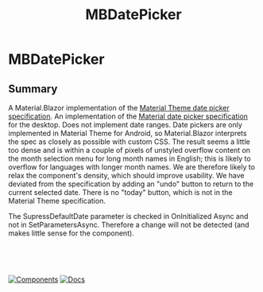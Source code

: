 ﻿---
uid: C.MBDatePicker
title: MBDatePicker
---
# MBDatePicker

## Summary

A Material.Blazor implementation of the [Material Theme date picker specification](https://material.io/components/pickers).
An implementation of the [Material date picker specification](https://material.io/components/pickers/#specs) for the desktop. Does not implement date ranges.
Date pickers are only implemented in Material Theme for Android, so Material.Blazor interprets the spec as closely as possible with custom CSS. The result seems a little too dense and
is within a couple of pixels of unstyled overflow content on the month selection menu for long month names in English; this is likely to overflow for languages
with longer month names. We are therefore likely to relax the component's density, which should improve usability. We have deviated from the specification by
adding an "undo" button to return to the current selected date. There is no "today" button, which is not in the Material Theme specification.

The SupressDefaultDate parameter is checked in OnInitialized Async and not in 
SetParametersAsync. Therefore a change will not be detected (and makes little sense
for the component).

&nbsp;

&nbsp;

[![Components](https://img.shields.io/static/v1?label=Components&message=Plus&color=red)](xref:A.PlusComponents)
[![Docs](https://img.shields.io/static/v1?label=API%20Documentation&message=MBDatePicker&color=brightgreen)](xref:Material.Blazor.MBDatePicker)
